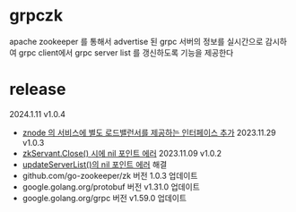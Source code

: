 # grpczk #
apache zookeeper 를 통해서 advertise 된 grpc 서버의 정보를 실시간으로 감시하여 grpc client에서 grpc server list 를 갱신하도록 기능을 제공한다

# release #
2024.1.11 v1.0.4
- [znode 의 서비스에 별도 로드밸런서를 제공하는 인터페이스 추가](https://github.com/fatima-go/grpczk/issues/6)
2023.11.29 v1.0.3
- [zkServant.Close() 시에 nil 포인트 에러](https://github.com/fatima-go/grpczk/issues/3)
2023.11.09 v1.0.2
- [updateServerList()의 nil 포인트 에러](https://github.com/fatima-go/grpczk/issues/1) 해결
- github.com/go-zookeeper/zk 버전 1.0.3 업데이트
- google.golang.org/protobuf 버전 v1.31.0 업데이트
- google.golang.org/grpc 버전 v1.59.0 업데이트
